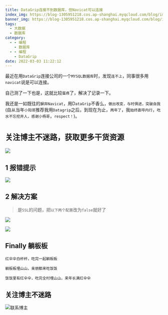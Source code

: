 ```yaml
---
title: DataGrip连接不到数据库，但Navicat可以连接
index_img: https://blog-1305951218.cos.ap-shanghai.myqcloud.com/blog/image/articleBg/1(118).jpg
banner_img: https://blog-1305951218.cos.ap-shanghai.myqcloud.com/blog/image/articleBg/1(118).jpg
tags:
  - 大数据
  - 数据库
category:
  - - 编程
    - 数据库
  - - 编程
    - DataGrip
date: 2022-03-03 11:22:12
---
```


最近在用`DataGrip`连接公司的一个`MYSQL数据库`时，发现`连不上`，同事很多用`navicat`说是可以连接。

自己测了一下也是，这就比较`蛋疼`了，解决了记录一下。

我还是一如既往的`摒弃Navicat`，用D`ataGrip`不香么，`做出改变，与时俱进，突破自我`(自从当年`小阳哥`推荐我用`Datagrip`之后，到现在为止，`两年了`，我`始终直呼内行`，`吃水不忘挖井人，感谢小杨哥`，`respect！`)。

<!-- more -->

# `关注博主不迷路，获取更多干货资源`

![](https://github-edu-student-id-card-basic-1305951218.cos.ap-shanghai.myqcloud.com/shouhou.jpg)

## 1 报错提示

![](https://blog-1305951218.cos.ap-shanghai.myqcloud.com/blog/image/articleContent/DataGrip连接不到数据库_但Navicat可以连接/1.png)

## 2 解决方案

> 是`SSL`的问题，把`以下两个配置`改为`false`就好了

![](https://blog-1305951218.cos.ap-shanghai.myqcloud.com/blog/image/articleContent/DataGrip连接不到数据库_但Navicat可以连接/2.png)

![](https://blog-1305951218.cos.ap-shanghai.myqcloud.com/blog/image/articleContent/DataGrip连接不到数据库_但Navicat可以连接/3.png)


## Finally 躺板板

`红伞伞白杆杆，吃完一起躺板板`

`躺板板埋山山，亲朋都来吃饭饭`

`饭饭里有红伞伞，吃完全村埋山山，来年长满红伞伞`

## 关注博主不迷路
![联系博主](https://github-edu-student-id-card-basic-1305951218.cos.ap-shanghai.myqcloud.com/shouhou.jpg)